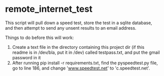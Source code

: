 # remote_internet_test

This script will pull down a speed test, store the test in a sqlite database, and then attempt to send any unsent results to an email address. 

Things to do before this will work: 
1) Create a text file in the directory containing this project dir (if this readme is in /dev/bla, put it in /dev) called testpass.txt, and put the gmail password in it
2) After running pip install -r requirements.txt, find the pyspeedtest.py file, go to line 186, and change 'www.speedtest.net' to 'c.speedtest.net'. 
